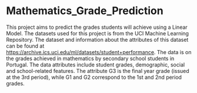 # Mathematics_Grade_Prediction
This project aims to predict the grades students will achieve using a Linear Model. The datasets used for this project is from the UCI Machine Learning Repository. The dataset and information about the attributes of this dataset can be found at https://archive.ics.uci.edu/ml/datasets/student+performance.
The data is on the grades achieved in mathematics by secondary school students in Portugal. The data attributes include student grades, demographic, social and school-related features. The attribute G3 is the final year grade (issued at the 3rd period), while G1 and G2 correspond to the 1st and 2nd period grades.
